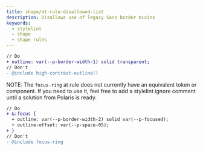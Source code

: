 ```yaml
---
title: shape/at-rule-disallowed-list
description: Disallows use of legacy Sass border mixins
keywords:
  - stylelint
  - shape
  - shape rules
---
```


```diff
// Do
+ outline: var(--p-border-width-1) solid transparent;
// Don't
- @include high-contrast-outline()
```

NOTE: The `focus-ring` at rule does not currently have an equivalent token or component. If you need to use it, feel free to add a stylelint ignore comment until a solution from Polaris is ready.

```diff
// Do
+ &:focus {
  + outline: var(--p-border-width-2) solid var(--p-focused);
  + outline-offset: var(--p-space-05);
+ }
// Don't
- @include focus-ring
```
